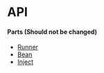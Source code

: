 # API

#### Parts (Should not be changed)

- [Runner](Runner.java)
- [Bean](Bean.java)
- [Inject](Inject.java)